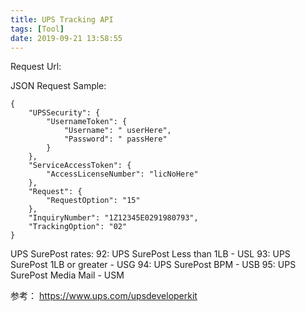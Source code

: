 ```yaml
---
title: UPS Tracking API
tags: [Tool]
date: 2019-09-21 13:58:55
---
```


Request Url: 

JSON Request Sample:
```
{
    "UPSSecurity": {
        "UsernameToken": {
            "Username": " userHere",
            "Password": " passHere"
        }
    },
    "ServiceAccessToken": {
        "AccessLicenseNumber": "licNoHere"
    },
    "Request": {
        "RequestOption": "15"
    },
    "InquiryNumber": "1Z12345E0291980793",
    "TrackingOption": "02"
}
```

UPS SurePost rates:
92: UPS SurePost Less than 1LB - USL
93: UPS SurePost 1LB or greater - USG
94: UPS SurePost BPM - USB
95: UPS SurePost Media Mail - USM

参考：
https://www.ups.com/upsdeveloperkit
